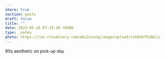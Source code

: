 ```yaml
---
share: true
section: posts
draft: false
title: ""
date: 2023-05-26 07:33:20 +0200
type: _notes
photo: https://res.cloudinary.com/dbi2zounq/image/upload/v1685079186/igdautzrtoadexzdlbhs.jpg
---
```



90s aesthetic on pick-up day
